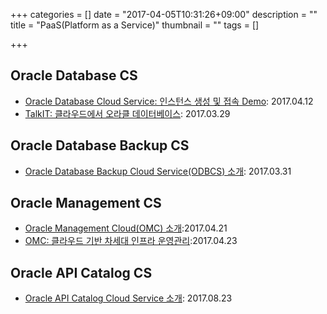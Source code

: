 +++
categories = []
date = "2017-04-05T10:31:26+09:00"
description = ""
title = "PaaS(Platform as a Service)"
thumbnail = ""
tags = []

+++

## Oracle Database CS
- [Oracle Database Cloud Service: 인스턴스 생성 및 접속 Demo](/post/dbcs_demo/): 2017.04.12
- [TalkIT: 클라우드에서 오라클 데이터베이스](/post/talkit_dbcs/): 2017.03.29

## Oracle Database Backup CS
- [Oracle Database Backup Cloud Service(ODBCS) 소개](/post/obcs/): 2017.03.31

## Oracle Management CS
- [Oracle Management Cloud(OMC) 소개](http://www.oracloud.kr/post/omc/):2017.04.21
- [OMC: 클라우드 기반 차세대 인프라 운영관리](/post/omc_cloud_mgt/):2017.04.23

## Oracle API Catalog CS
- [Oracle API Catalog Cloud Service 소개](http://www.oracloud.kr/post/api_catalog_cs_overview/): 2017.08.23

